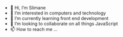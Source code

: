 - 👋 Hi, I’m Slimane
- 👀 I’m interested in computers and technology
- 🌱 I’m currently learning front end development
- 💞️ I’m looking to collaborate on all things JavaScript
- 📫 How to reach me ...

<!---
Slimattcode/Slimattcode is a ✨ special ✨ repository because its `README.md` (this file) appears on your GitHub profile.
You can click the Preview link to take a look at your changes.
--->
